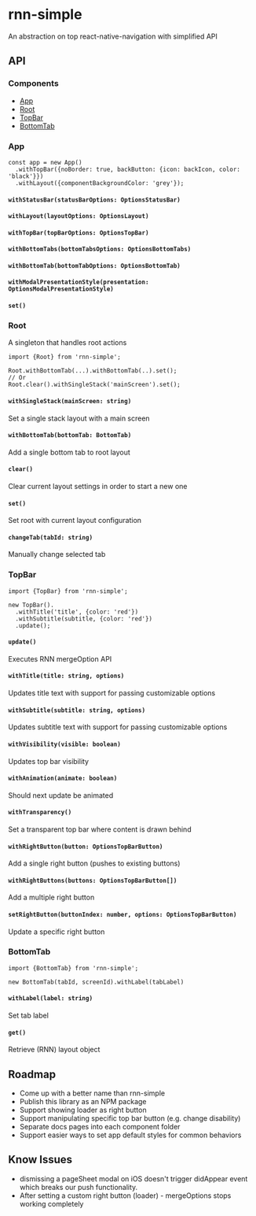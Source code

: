 # rnn-simple
An abstraction on top react-native-navigation with simplified API

## API

### Components
- [App](#app)
- [Root](#root)
- [TopBar](#topbar)
- [BottomTab](#bottomtab)


### App
```
const app = new App()
  .withTopBar({noBorder: true, backButton: {icon: backIcon, color: 'black'}})
  .withLayout({componentBackgroundColor: 'grey'});
```
#### `withStatusBar(statusBarOptions: OptionsStatusBar)`
#### `withLayout(layoutOptions: OptionsLayout)`
#### `withTopBar(topBarOptions: OptionsTopBar)`
#### `withBottomTabs(bottomTabsOptions: OptionsBottomTabs)`
#### `withBottomTab(bottomTabOptions: OptionsBottomTab)`
#### `withModalPresentationStyle(presentation: OptionsModalPresentationStyle)`
#### `set()`

### Root
A singleton that handles root actions 
```
import {Root} from 'rnn-simple';

Root.withBottomTab(...).withBottomTab(..).set();
// Or
Root.clear().withSingleStack('mainScreen').set();
```

#### `withSingleStack(mainScreen: string)`  
Set a single stack layout with a main screen

#### `withBottomTab(bottomTab: BottomTab)`  
Add a single bottom tab to root layout

####  `clear()`  
Clear current layout settings in order to start a new one

#### `set()`  
Set root with current layout configuration

#### `changeTab(tabId: string)`  
Manually change selected tab


### TopBar
```
import {TopBar} from 'rnn-simple';

new TopBar().
  .withTitle('title', {color: 'red'})
  .withSubtitle(subtitle, {color: 'red'})
  .update();
```

#### `update()`  
Executes RNN mergeOption API

#### `withTitle(title: string, options)`  
Updates title text with support for passing customizable options

#### `withSubtitle(subtitle: string, options)`  
Updates subtitle text with support for passing customizable options

#### `withVisibility(visible: boolean)`  
Updates top bar visibility

#### `withAnimation(animate: boolean)`  
Should next update be animated

#### `withTransparency()`  
Set a transparent top bar where content is drawn behind

#### `withRightButton(button: OptionsTopBarButton)`  
Add a single right button (pushes to existing buttons)

#### `withRightButtons(buttons: OptionsTopBarButton[])`  
Add a multiple right button

#### `setRightButton(buttonIndex: number, options: OptionsTopBarButton)`  
Update a specific right button

### BottomTab
```
import {BottomTab} from 'rnn-simple';

new BottomTab(tabId, screenId).withLabel(tabLabel)
```
#### `withLabel(label: string)`  
Set tab label

#### `get()`  
Retrieve (RNN) layout object 


## Roadmap
- Come up with a better name than rnn-simple
- Publish this library as an NPM package
- Support showing loader as right button
- Support manipulating specific top bar button (e.g. change disability)
- Separate docs pages into each component folder
- Support easier ways to set app default styles for common behaviors

## Know Issues
- dismissing a pageSheet modal on iOS doesn't trigger didAppear event which breaks our push functionality. 
- After setting a custom right button (loader) - mergeOptions stops working completely
